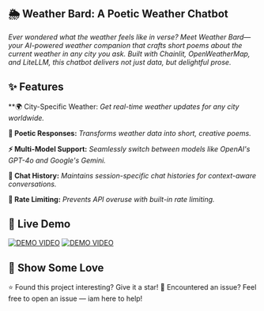## 🌦️ Weather Bard: A Poetic Weather Chatbot
*Ever wondered what the weather feels like in verse? Meet Weather Bard—your AI-powered weather companion that crafts short poems about the current weather in any city you ask. Built with Chainlit, OpenWeatherMap, and LiteLLM, this chatbot delivers not just data, but delightful prose.*

## ✨ Features
**🌍 City-Specific Weather: *Get real-time weather updates for any city worldwide.*

**📝 Poetic Responses:** *Transforms weather data into short, creative poems.*

**⚡ Multi-Model Support:** *Seamlessly switch between models like OpenAI's GPT-4o and Google's Gemini.*

**📁 Chat History:** *Maintains session-specific chat histories for context-aware conversations.*

**🚫 Rate Limiting:** *Prevents API overuse with built-in rate limiting.*

## 🎥 Live Demo
[![DEMO VIDEO](https://img.shields.io/badge/%F0%9F%8E%A5_Watch_Now-9146FF?style=for-the-badge&logo=google-drive)](https://drive.google.com/file/d/1iCbvEHQsbQ1vT5AhpMpJufMg17DgWdm0/view?usp=sharing)
[![DEMO VIDEO](https://img.shields.io/badge/%F0%9F%8E%A5_Watch_Now-9146FF?style=for-the-badge&logo=google-drive)](https://drive.google.com/file/d/14BnNqewbfotxfUgFd-lQKXVoeqzo59CC/view?usp=sharing)

## 🙌 Show Some Love
⭐ Found this project interesting? Give it a star!
🐞 Encountered an issue? Feel free to open an issue — iam here to help!


